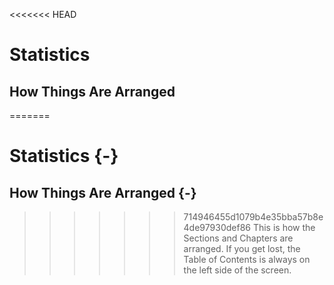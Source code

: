 <<<<<<< HEAD
# Statistics

## How Things Are Arranged
=======
# Statistics {-}

## How Things Are Arranged {-}
>>>>>>> 714946455d1079b4e35bba57b8e4de97930def86
This is how the Sections and Chapters are arranged. If you get lost, the Table of Contents is always on the left side of the screen.  


